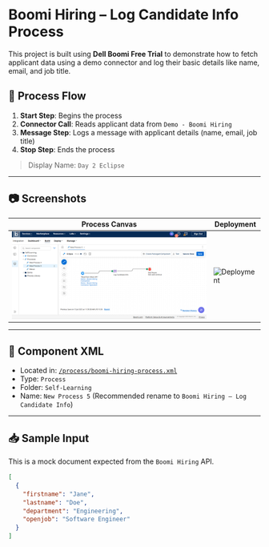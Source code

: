 # Boomi Hiring – Log Candidate Info Process

This project is built using **Dell Boomi Free Trial** to demonstrate how to fetch applicant data using a demo connector and log their basic details like name, email, and job title.

## 🔁 Process Flow

1. **Start Step**: Begins the process
2. **Connector Call**: Reads applicant data from `Demo - Boomi Hiring`
3. **Message Step**: Logs a message with applicant details (name, email, job title)
4. **Stop Step**: Ends the process

> Display Name: `Day 2 Eclipse`

---

## 📷 Screenshots

| Process Canvas | Deployment |
|----------------|------------|
| ![Hiring Flow](./screenshots/hiring-flow.png) | ![Deployment](./screenshots/deployment-success.png) |

---

## 📄 Component XML

- Located in: [`/process/boomi-hiring-process.xml`](./process/boomi-hiring-process.xml)
- Type: `Process`
- Folder: `Self-Learning`
- Name: `New Process 5` (Recommended rename to `Boomi Hiring – Log Candidate Info`)

---

## 📥 Sample Input

This is a mock document expected from the `Boomi Hiring` API.

```json
[
  {
    "firstname": "Jane",
    "lastname": "Doe",
    "department": "Engineering",
    "openjob": "Software Engineer"
  }
]
